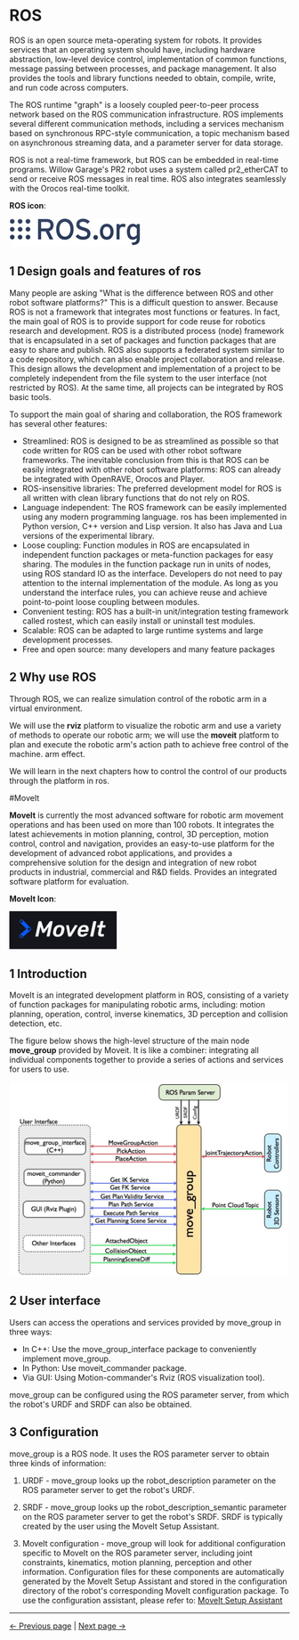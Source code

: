 # ROS

ROS is an open source meta-operating system for robots. It provides services that an operating system should have, including hardware abstraction, low-level device control, implementation of common functions, message passing between processes, and package management. It also provides the tools and library functions needed to obtain, compile, write, and run code across computers.

The ROS runtime "graph" is a loosely coupled peer-to-peer process network based on the ROS communication infrastructure. ROS implements several different communication methods, including a services mechanism based on synchronous RPC-style communication, a topic mechanism based on asynchronous streaming data, and a parameter server for data storage.

ROS is not a real-time framework, but ROS can be embedded in real-time programs. Willow Garage's PR2 robot uses a system called pr2_etherCAT to send or receive ROS messages in real time. ROS also integrates seamlessly with the Orocos real-time toolkit.

**ROS icon**:

![ROS icon](../../resources/11-ApplicationBaseROS/Ros-icon.png)

## 1 Design goals and features of ros

Many people are asking "What is the difference between ROS and other robot software platforms?" This is a difficult question to answer. Because ROS is not a framework that integrates most functions or features. In fact, the main goal of ROS is to provide support for code reuse for robotics research and development. ROS is a distributed process (node) framework that is encapsulated in a set of packages and function packages that are easy to share and publish. ROS also supports a federated system similar to a code repository, which can also enable project collaboration and release. This design allows the development and implementation of a project to be completely independent from the file system to the user interface (not restricted by ROS). At the same time, all projects can be integrated by ROS basic tools.

To support the main goal of sharing and collaboration, the ROS framework has several other features:

* Streamlined: ROS is designed to be as streamlined as possible so that code written for ROS can be used with other robot software frameworks. The inevitable conclusion from this is that ROS can be easily integrated with other robot software platforms: ROS can already be integrated with OpenRAVE, Orocos and Player.
* ROS-insensitive libraries: The preferred development model for ROS is all written with clean library functions that do not rely on ROS.
* Language independent: The ROS framework can be easily implemented using any modern programming language. ros has been implemented in Python version, C++ version and Lisp version. It also has Java and Lua versions of the experimental library.
* Loose coupling: Function modules in ROS are encapsulated in independent function packages or meta-function packages for easy sharing. The modules in the function package run in units of nodes, using ROS standard IO as the interface. Developers do not need to pay attention to the internal implementation of the module. As long as you understand the interface rules, you can achieve reuse and achieve point-to-point loose coupling between modules.
* Convenient testing: ROS has a built-in unit/integration testing framework called rostest, which can easily install or uninstall test modules.
* Scalable: ROS can be adapted to large runtime systems and large development processes.
* Free and open source: many developers and many feature packages


## 2 Why use ROS

Through ROS, we can realize simulation control of the robotic arm in a virtual environment.

We will use the **rviz** platform to visualize the robotic arm and use a variety of methods to operate our robotic arm; we will use the **moveit** platform to plan and execute the robotic arm's action path to achieve free control of the machine. arm effect.

We will learn in the next chapters how to control the control of our products through the platform in ros.

#MoveIt

**MoveIt** is currently the most advanced software for robotic arm movement operations and has been used on more than 100 robots. It integrates the latest achievements in motion planning, control, 3D perception, motion control, control and navigation, provides an easy-to-use platform for the development of advanced robot applications, and provides a comprehensive solution for the design and integration of new robot products in industrial, commercial and R&D fields. Provides an integrated software platform for evaluation.

**MoveIt Icon**:

![moveit icon](../../resources/11-ApplicationBaseROS/moveit-icon.png)

## 1 Introduction

MoveIt is an integrated development platform in ROS, consisting of a variety of function packages for manipulating robotic arms, including: motion planning, operation, control, inverse kinematics, 3D perception and collision detection, etc.

The figure below shows the high-level structure of the main node **move_group** provided by Moveit. It is like a combiner: integrating all individual components together to provide a series of actions and services for users to use.

<img src =../../resources/11-ApplicationBaseROS/moveit-3.png
width ="500" align ="center">

## 2 User interface

Users can access the operations and services provided by move_group in three ways:

* In C++: Use the move_group_interface package to conveniently implement move_group.
* In Python: Use moveit_commander package.
* Via GUI: Using Motion-commander's Rviz (ROS visualization tool).

move_group can be configured using the ROS parameter server, from which the robot's URDF and SRDF can also be obtained.

## 3 Configuration

move_group is a ROS node. It uses the ROS parameter server to obtain three kinds of information:

1. URDF - move_group looks up the robot_description parameter on the ROS parameter server to get the robot's URDF.

2. SRDF - move_group looks up the robot_description_semantic parameter on the ROS parameter server to get the robot's SRDF. SRDF is typically created by the user using the MoveIt Setup Assistant.

3. MoveIt configuration - move_group will look for additional configuration specific to MoveIt on the ROS parameter server, including joint constraints, kinematics, motion planning, perception and other information. Configuration files for these components are automatically generated by the MoveIt Setup Assistant and stored in the configuration directory of the robot's corresponding MoveIt configuration package. To use the configuration assistant, please refer to: [MoveIt Setup Assistant](https://moveit.picknik.ai/main/doc/examples/setup_assistant/setup_assistant_tutorial.html)

---

[← Previous page](../../6-SDKDevelopment/python/PyhtonAPI.md) | [Next page →](11.1.1-EnvironmentBuilding.md)
